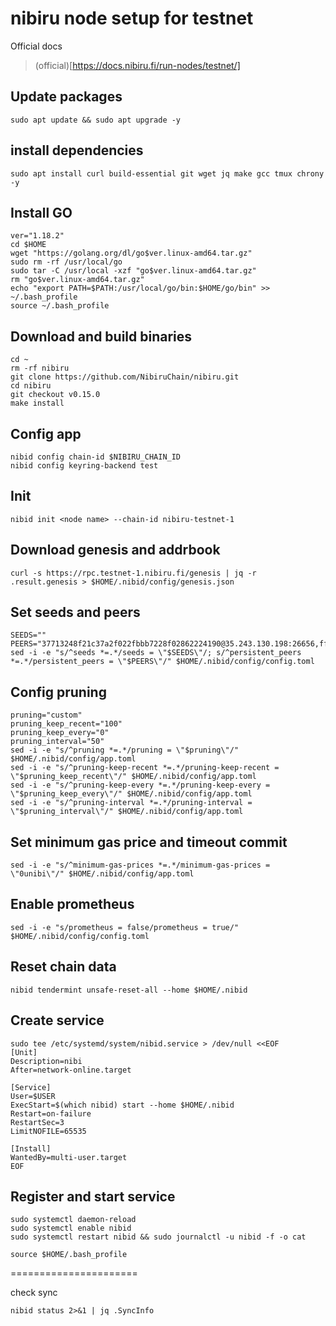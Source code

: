 





# nibiru node setup for testnet

Official docs
>(official)[https://docs.nibiru.fi/run-nodes/testnet/]

## Update packages

```
sudo apt update && sudo apt upgrade -y
```

## install dependencies

```
sudo apt install curl build-essential git wget jq make gcc tmux chrony -y
```

## Install GO

```
ver="1.18.2"
cd $HOME
wget "https://golang.org/dl/go$ver.linux-amd64.tar.gz"
sudo rm -rf /usr/local/go
sudo tar -C /usr/local -xzf "go$ver.linux-amd64.tar.gz"
rm "go$ver.linux-amd64.tar.gz"
echo "export PATH=$PATH:/usr/local/go/bin:$HOME/go/bin" >> ~/.bash_profile
source ~/.bash_profile
```

## Download and build binaries

```
cd ~
rm -rf nibiru
git clone https://github.com/NibiruChain/nibiru.git
cd nibiru
git checkout v0.15.0
make install
```

## Config app

```
nibid config chain-id $NIBIRU_CHAIN_ID
nibid config keyring-backend test
```

## Init

```
nibid init <node name> --chain-id nibiru-testnet-1
```

## Download genesis and addrbook

```
curl -s https://rpc.testnet-1.nibiru.fi/genesis | jq -r .result.genesis > $HOME/.nibid/config/genesis.json
```

## Set seeds and peers

```
SEEDS=""
PEERS="37713248f21c37a2f022fbbb7228f02862224190@35.243.130.198:26656,ff59bff2d8b8fb6114191af7063e92a9dd637bd9@35.185.114.96:26656,cb431d789fe4c3f94873b0769cb4fce5143daf97@35.227.113.63:26656"
sed -i -e "s/^seeds *=.*/seeds = \"$SEEDS\"/; s/^persistent_peers *=.*/persistent_peers = \"$PEERS\"/" $HOME/.nibid/config/config.toml
```

## Config pruning

```
pruning="custom"
pruning_keep_recent="100"
pruning_keep_every="0"
pruning_interval="50"
sed -i -e "s/^pruning *=.*/pruning = \"$pruning\"/" $HOME/.nibid/config/app.toml
sed -i -e "s/^pruning-keep-recent *=.*/pruning-keep-recent = \"$pruning_keep_recent\"/" $HOME/.nibid/config/app.toml
sed -i -e "s/^pruning-keep-every *=.*/pruning-keep-every = \"$pruning_keep_every\"/" $HOME/.nibid/config/app.toml
sed -i -e "s/^pruning-interval *=.*/pruning-interval = \"$pruning_interval\"/" $HOME/.nibid/config/app.toml
```

## Set minimum gas price and timeout commit

```
sed -i -e "s/^minimum-gas-prices *=.*/minimum-gas-prices = \"0unibi\"/" $HOME/.nibid/config/app.toml
```

## Enable prometheus

```
sed -i -e "s/prometheus = false/prometheus = true/" $HOME/.nibid/config/config.toml
```

## Reset chain data

```
nibid tendermint unsafe-reset-all --home $HOME/.nibid
```

## Create service

```
sudo tee /etc/systemd/system/nibid.service > /dev/null <<EOF
[Unit]
Description=nibi
After=network-online.target

[Service]
User=$USER
ExecStart=$(which nibid) start --home $HOME/.nibid
Restart=on-failure
RestartSec=3
LimitNOFILE=65535

[Install]
WantedBy=multi-user.target
EOF
```

## Register and start service

```
sudo systemctl daemon-reload
sudo systemctl enable nibid
sudo systemctl restart nibid && sudo journalctl -u nibid -f -o cat
```

```
source $HOME/.bash_profile
```

======================

check sync

```
nibid status 2>&1 | jq .SyncInfo
```


















